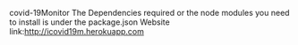 
covid-19Monitor
The Dependencies required or the node modules you need to install is under the package.json
Website link:http://icovid19m.herokuapp.com
